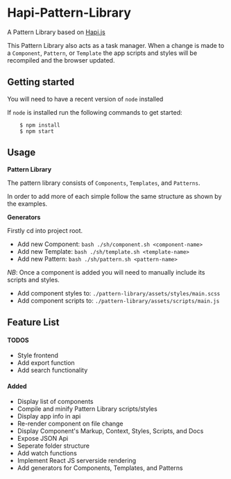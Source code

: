 # Hapi-Pattern-Library
A Pattern Library based on [Hapi.js](http://hapijs.com/)

This Pattern Library also acts as a task manager. When a change is made to a `Component`, `Pattern`, or `Template` the app scripts and styles will be recompiled and the browser updated.

## Getting started

You will need to have a recent version of `node` installed

If `node` is installed run the following commands to get started:

```
    $ npm install
    $ npm start
```

## Usage

__Pattern Library__

The pattern library consists of `Components`, `Templates`, and `Patterns`.

In order to add more of each simple follow the same structure as shown by the examples.

__Generators__

Firstly cd into project root.

 - Add new Component: `bash ./sh/component.sh <component-name>`
 - Add new Template: `bash ./sh/template.sh <template-name>`
 - Add new Pattern: `bash ./sh/pattern.sh <pattern-name>`

*NB*: Once a component is added you will need to manually include its scripts and styles.

 - Add component styles to: `./pattern-library/assets/styles/main.scss`
 - Add component scripts to: `./pattern-library/assets/scripts/main.js`


## Feature List

#### TODOS

 - Style frontend
 - Add export function
 - Add search functionality

#### Added

 - Display list of components
 - Compile and minify Pattern Library scripts/styles
 - Display app info in api
 - Re-render component on file change
 - Display Component's Markup, Context, Styles, Scripts, and Docs
 - Expose JSON Api
 - Seperate folder structure
 - Add watch functions
 - Implement React JS serverside rendering
 - Add generators for Components, Templates, and Patterns
